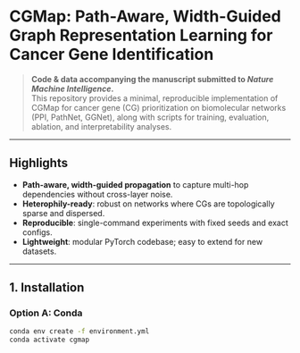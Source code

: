 # CGMap: Path-Aware, Width-Guided Graph Representation Learning for Cancer Gene Identification

> **Code & data accompanying the manuscript submitted to _Nature Machine Intelligence_.**  
> This repository provides a minimal, reproducible implementation of CGMap for cancer gene (CG) prioritization on biomolecular networks (PPI, PathNet, GGNet), along with scripts for training, evaluation, ablation, and interpretability analyses.

---

## Highlights
- **Path-aware, width-guided propagation** to capture multi-hop dependencies without cross-layer noise.
- **Heterophily-ready**: robust on networks where CGs are topologically sparse and dispersed.
- **Reproducible**: single-command experiments with fixed seeds and exact configs.
- **Lightweight**: modular PyTorch codebase; easy to extend for new datasets.

---

## 1. Installation

### Option A: Conda
```bash
conda env create -f environment.yml
conda activate cgmap
